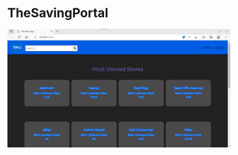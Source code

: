 # TheSavingPortal

![MainTSPPage](https://github.com/teateatime/TheSavingPortal/blob/main/static/screenshots/TSP_MainPage.png)
